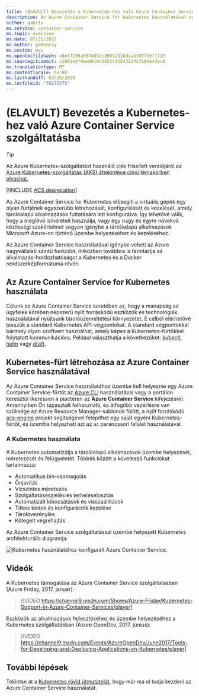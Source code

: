 ```yaml
---
title: (ELAVULT) Bevezetés a Kubernetes-hez való Azure Container Service szolgáltatásba
description: Az Azure Container Service for Kubernetes használatával egyszerűen helyezhetőek üzembe és felügyelhetőek a tárolóalapú alkalmazások az Azure-ban.
author: gabrtv
ms.service: container-service
ms.topic: overview
ms.date: 07/21/2017
ms.author: gamonroy
ms.custom: mvc
ms.openlocfilehash: c0ef7255a087dd5dc26532316deab337f9eff715
ms.sourcegitcommit: c2065e6f0ee0919d36554116432241760de43ec8
ms.translationtype: MT
ms.contentlocale: hu-HU
ms.lasthandoff: 03/26/2020
ms.locfileid: "76271575"
---
```

# <a name="deprecated-introduction-to-azure-container-service-for-kubernetes"></a>(ELAVULT) Bevezetés a Kubernetes-hez való Azure Container Service szolgáltatásba

> [!TIP]
> Az Azure Kubernetes-szolgáltatást használó cikk frissített verziójáról az [Azure Kubernetes-szolgáltatás (AKS) áttekintése című témakörben olvashat.](../../aks/intro-kubernetes.md)

[!INCLUDE [ACS deprecation](../../../includes/container-service-kubernetes-deprecation.md)]

Az Azure Container Service for Kubernetes elősegíti a virtuális gépek egy olyan fürtjének egyszerűbb létrehozását, konfigurálását és kezelését, amely tárolóalapú alkalmazások futtatására lett konfigurálva. Így lehetővé válik, hogy a meglévő ismereteit használja, vagy egy nagy és egyre növekvő közösségi szakértelmet vegyen igénybe a tárolóalapú alkalmazások Microsoft Azure-on történő üzembe helyezéséhez és kezeléséhez.

Az Azure Container Service használatával igénybe veheti az Azure nagyvállalati szintű funkcióit, miközben továbbra is fenntartja az alkalmazás-hordozhatóságot a Kubernetes és a Docker rendszerképformátuma révén.

## <a name="using-azure-container-service-for-kubernetes"></a>Az Azure Container Service for Kubernetes használata
Célunk az Azure Container Service keretében az, hogy a manapság az ügyfelek körében népszerű nyílt forráskódú eszközök és technológiák használatával nyújtsunk tárolóüzemeltetési környezetet. E célból elérhetővé tesszük a standard Kubernetes API-végpontokat. A standard végpontokkal bármely olyan szoftvert használhat, amely képes a Kubernetes-fürtökkel folytatott kommunikációra. Például választhatja a következőket: [kubectl](https://kubernetes.io/docs/user-guide/kubectl-overview/), [helm](https://helm.sh/) vagy [draft](https://github.com/Azure/draft).

## <a name="creating-a-kubernetes-cluster-using-azure-container-service"></a>Kubernetes-fürt létrehozása az Azure Container Service használatával
Az Azure Container Service használatához üzembe kell helyeznie egy Azure Container Service-fürtöt az [Azure CLI](container-service-kubernetes-walkthrough.md) használatával vagy a portálon keresztül (keressen a piactéren az **Azure Container Service** kifejezésre). Amennyiben Ön tapasztalt felhasználó, és átfogóbb vezérlésre van szüksége az Azure Resource Manager-sablonok fölött, a nyílt forráskódú [acs-engine](https://github.com/Azure/acs-engine) projekt segítségével felépíthet egy saját egyéni Kubernetes-fürtöt, és üzembe helyezheti azt az `az` parancssori felület használatával.

### <a name="using-kubernetes"></a>A Kubernetes használata
A Kubernetes automatizálja a tárolóalapú alkalmazások üzembe helyezését, méretezését és felügyeletét. Többek között a következő funkciókat tartalmazza:
* Automatikus bin-csomagolás
* Önjavítás
* Vízszintes méretezés
* Szolgáltatásészlelés és terheléselosztás
* Automatizált kibocsátások és visszaállítások
* Titkos kódok és konfigurációk kezelése
* Tárolóvezénylés
* Kötegelt végrehajtás

Az Azure Container Service szolgáltatással üzembe helyezett Kubernetes architekturális diagramja:

![Kubernetes használatához konfigurált Azure Container Service.](media/acs-intro/kubernetes.png)

## <a name="videos"></a>Videók

A Kubernetes támogatása az Azure Container Service szolgáltatásban (Azure Friday, 2017. január):

> [!VIDEO https://channel9.msdn.com/Shows/Azure-Friday/Kubernetes-Support-in-Azure-Container-Services/player]
>
>

Eszközök az alkalmazások fejlesztéséhez és üzembe helyezéséhez a Kubernetes szolgáltatásban (Azure OpenDev, 2017. június):

> [!VIDEO https://channel9.msdn.com/Events/AzureOpenDev/June2017/Tools-for-Developing-and-Deploying-Applications-on-Kubernetes/player]
>
>

## <a name="next-steps"></a>További lépések

Tekintse át a [Kubernetes rövid útmutatóját](container-service-kubernetes-walkthrough.md), hogy már ma el tudja kezdeni az Azure Container Service használatát.
